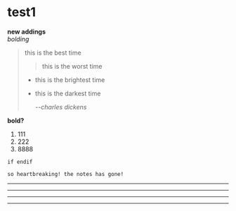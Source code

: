 # test1
**new addings**  
*bolding*   
>this is the best time  
>>this is the worst time 
>
> - this is the brightest time  
> - this is the darkest time  
> 
>      *--charles dickens*  

**bold?**
1.  111
2.  222
3.  8888

`if endif `

    so heartbreaking! the notes has gone!
***
---
* * *
- - -
